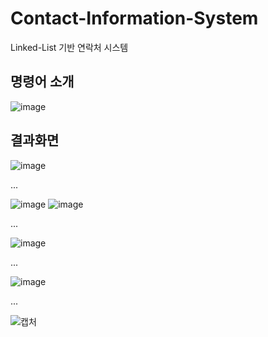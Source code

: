 # Contact-Information-System

Linked-List 기반 연락처 시스템      







## 명령어 소개
![image](https://user-images.githubusercontent.com/37769713/91171784-0bb61300-e716-11ea-87b1-c4a670287306.png)    





## 결과화면
![image](https://user-images.githubusercontent.com/37769713/91172235-cc3bf680-e716-11ea-89b4-b9ca1122792a.png)


...   


![image](https://user-images.githubusercontent.com/37769713/91172314-e83f9800-e716-11ea-9742-490d7b4d9852.png)
![image](https://user-images.githubusercontent.com/37769713/91172541-54ba9700-e717-11ea-852d-8fa67bd1d168.png)


...


![image](https://user-images.githubusercontent.com/37769713/91172596-6a2fc100-e717-11ea-8421-b975d4ebfaa6.png)


...


![image](https://user-images.githubusercontent.com/37769713/91172659-7d429100-e717-11ea-92c2-223490e228f1.png)


...


![캡처](https://user-images.githubusercontent.com/37769713/91173052-28534a80-e718-11ea-8e53-9a5efca4ea78.PNG)

